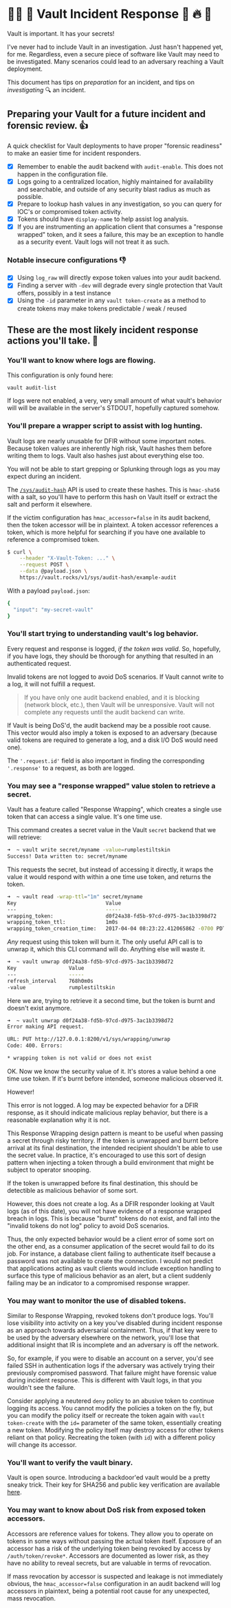 # :rotating_light::fire: :key: Vault Incident Response :key: :fire: :rotating_light:
Vault is important. It has your secrets!

I've never had to include Vault in an investigation. Just hasn't happened yet, for me. Regardless, even a secure piece of software like Vault may need to be investigated. Many scenarios could lead to an adversary reaching a Vault deployment.

This document has tips on _preparation_ for an incident, and tips on _investigating_ :mag: an incident.

## Preparing your Vault for a future incident and forensic review. :thumbsup:
A quick checklist for Vault deployments to have proper "forensic readiness" to make an easier time for incident responders.

- [x] Remember to enable the audit backend with `audit-enable`. This does not happen in the configuration file.
- [x] Logs going to a centralized location, highly maintained for availability and searchable, and outside of any security blast radius as much as possible.
- [x] Prepare to lookup hash values in any investigation, so you can query for IOC's or compromised token activity.
- [x] Tokens should have `display-name` to help assist log analysis.
- [x] If you are instrumenting an application client that consumes a "response wrapped" token, and it sees a failure, this may be an exception to handle as a security event. Vault logs will not treat it as such.

### Notable insecure configurations :thumbsdown:
- [x] Using `log_raw` will directly expose token values into your audit backend.
- [x] Finding a server with `-dev` will degrade every single protection that Vault offers, possibly in a test instance
- [x] Using the `-id` parameter in any `vault token-create` as a method to create tokens may make tokens predictable / weak / reused

## These are the most likely incident response actions you'll take. :fire_engine:

### You'll want to know where logs are flowing.
This configuration is only found here:

`vault audit-list`

If logs were not enabled, a very, very small amount of what vault's behavior will will be available in the server's STDOUT, hopefully captured somehow.

### You'll prepare a wrapper script to assist with log hunting.
Vault logs are nearly unusable for DFIR without some important notes. Because token values are inherently high risk, Vault hashes them before writing them to logs. Vault also hashes just about everything else too.

You will not be able to start grepping or Splunking through logs as you may expect during an incident.

The [`/sys/audit-hash`](https://www.vaultproject.io/api/system/audit-hash.html) API is used to create these hashes. This is `hmac-sha56` with a salt, so you'll have to perform this hash on Vault itself or extract the salt and perform it elsewhere.

If the victim configuration has `hmac_accessor=false` in its audit backend, then the token accessor will be in plaintext. A token accessor references a token, which is more helpful for searching if you have one available to reference a compromised token.

```bash
$ curl \
    --header "X-Vault-Token: ..." \
    --request POST \
    --data @payload.json \
    https://vault.rocks/v1/sys/audit-hash/example-audit
```
With a payload `payload.json`:
```bash
{
  "input": "my-secret-vault"
}
```

### You'll start trying to understanding vault's log behavior.
Every request and response is logged, _if the token was valid_. So, hopefully, if you have logs, they should be thorough for anything that resulted in an authenticated request.

Invalid tokens are not logged to avoid DoS scenarios. If Vault cannot write to a log, it will not fulfill a request.

> If you have only one audit backend enabled, and it is blocking (network block, etc.), then Vault will be unresponsive. Vault will not complete any requests until the audit backend can write.

If Vault is being DoS'd, the audit backend may be a possible root cause. This vector would also imply a token is exposed to an adversary (because valid tokens are required to generate a log, and a disk I/O DoS would need one).

The `'.request.id'` field is also important in finding the corresponding `'.response'` to a request, as both are logged.

### You may see a "response wrapped" value stolen to retrieve a secret.
Vault has a feature called "Response Wrapping", which creates a single use token that can access a single value. It's one time use.

This command creates a secret value in the Vault `secret` backend that we will retrieve:

```bash
➜  ~ vault write secret/myname -value=rumplestiltskin          
Success! Data written to: secret/myname
```

This requests the secret, but instead of accessing it directly, it wraps the value it would respond with within a one time use token, and returns the token.

```bash
➜  ~ vault read -wrap-ttl="1m" secret/myname          
Key                          	Value
---                          	-----
wrapping_token:              	d0f24a38-fd5b-97cd-d975-3ac1b3398d72
wrapping_token_ttl:          	1m0s
wrapping_token_creation_time:	2017-04-04 08:23:22.412065862 -0700 PDT
```

*Any* request using this token will burn it. The only useful API call is to unwrap it, which this CLI command will do. Anything else will waste it.

```bash
➜  ~ vault unwrap d0f24a38-fd5b-97cd-d975-3ac1b3398d72
Key             	Value
---             	-----
refresh_interval	768h0m0s
-value          	rumplestiltskin
```

Here we are, trying to retrieve it a second time, but the token is burnt and doesn't exist anymore.

```bash
➜  ~ vault unwrap d0f24a38-fd5b-97cd-d975-3ac1b3398d72
Error making API request.

URL: PUT http://127.0.0.1:8200/v1/sys/wrapping/unwrap
Code: 400. Errors:

* wrapping token is not valid or does not exist
```

OK. Now we know the security value of it. It's stores a value behind a one time use token. If it's burnt before intended, someone malicious observed it.

However!

This error is not logged. A log may be expected behavior for a DFIR response, as it should indicate malicious replay behavior, but there is a reasonable explanation why it is not.

This Response Wrapping design pattern is meant to be useful when passing a secret through risky territory. If the token is unwrapped and burnt before arrival at its final destination, the intended recipient shouldn't be able to use the secret value. In practice, it's encouraged to use this sort of design pattern when injecting a token through a build environment that might be subject to operator snooping.

If the token is unwrapped before its final destination, this should be detectible as malicious behavior of some sort.

However, this does not create a log. As a DFIR responder looking at Vault logs (as of this date), you will not have evidence of a response wrapped breach in logs. This is because "burnt" tokens do not exist, and fall into the "invalid tokens do not log" policy to avoid DoS scenarios.

Thus, the only expected behavior would be a client error of some sort on the other end, as a consumer application of the secret would fail to do its job. For instance, a database client failing to authenticate itself because a password was not available to create the connection. I would not predict that applications acting as vault clients would include exception handling to surface this type of malicious behavior as an alert, but a client suddenly failing may be an indicator to a compromised response wrapper.

### You may want to monitor the use of disabled tokens.
Similar to Response Wrapping, revoked tokens don't produce logs. You'll lose visibility into activity on a key you've disabled during incident response as an approach towards adversarial containment. Thus, if that key were to be used by the adversary elsewhere on the network, you'll lose that additional insight that IR is incomplete and an adversary is off the network.

So, for example, if you were to disable an account on a server, you'd see failed SSH in authentication logs if the adversary was actively trying their previously compromised password. That failure might have forensic value during incident response. This is different with Vault logs, in that you wouldn't see the failure.

Consider applying a neutered `deny` policy to an abusive token to continue logging its access. You cannot modify the policies a token on the fly, but you can modify the policy itself or recreate the token again with `vault token-create` with the `id=` parameter of the same token, essentially creating a new token. Modifying the policy itself may destroy access for other tokens reliant on that policy. Recreating the token (with `id`) with a different policy will change its accessor.

### You'll want to verify the vault binary.
Vault is open source. Introducing a backdoor'ed vault would be a pretty sneaky trick. Their key for SHA256 and public key verification are available [here](https://www.hashicorp.com/security/).

### You may want to know about DoS risk from exposed token accessors.
Accessors are reference values for tokens. They allow you to operate on tokens in some ways without passing the actual token itself. Exposure of an accessor has a risk of the underlying token being revoked by access by `/auth/token/revoke*`. Accessors are documented as lower risk, as they have no ability to reveal secrets, but are valuable in terms of revocation.

If mass revocation by accessor is suspected and leakage is not immediately obvious, the `hmac_accessor=false` configuration in an audit backend will log accessors in plaintext, being a potential root cause for any unexpected, mass revocation.
